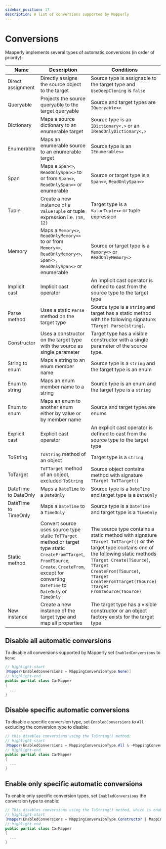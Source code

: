 ```yaml
---
sidebar_position: 17
description: A list of conversions supported by Mapperly
---
```


# Conversions

Mapperly implements several types of automatic conversions (in order of priority):

| Name                 | Description                                                                                                                                                                                              | Conditions                                                                                                                                                                                                                                                                  |
| -------------------- | -------------------------------------------------------------------------------------------------------------------------------------------------------------------------------------------------------- | --------------------------------------------------------------------------------------------------------------------------------------------------------------------------------------------------------------------------------------------------------------------------- |
| Direct assignment    | Directly assigns the source object to the target                                                                                                                                                         | Source type is assignable to the target type and `UseDeepCloning` is `false`                                                                                                                                                                                                |
| Queryable            | Projects the source queryable to the target queryable                                                                                                                                                    | Source and target types are `IQueryable<>`                                                                                                                                                                                                                                  |
| Dictionary           | Maps a source dictionary to an enumerable target                                                                                                                                                         | Source type is an `IDictionary<,>` or an `IReadOnlyDictionary<,>`                                                                                                                                                                                                           |
| Enumerable           | Maps an enumerable source to an enumerable target                                                                                                                                                        | Source type is an `IEnumerable<>`                                                                                                                                                                                                                                           |
| Span                 | Maps a `Span<>`, `ReadOnlySpan<>` to or from `Span<>`, `ReadOnlySpan<>` or enumerable                                                                                                                    | Source or target type is a `Span<>`, `ReadOnlySpan<>`                                                                                                                                                                                                                       |
| Tuple                | Create a new instance of a `ValueTuple` or tuple expression i.e. `(10, 12)`                                                                                                                              | Target type is a `ValueTuple<>` or tuple expression                                                                                                                                                                                                                         |
| Memory               | Maps a `Memory<>`, `ReadOnlyMemory<>` to or from `Memory<>`, `ReadOnlyMemory<>`, `Span<>`, `ReadOnlySpan<>` or enumerable                                                                                | Source or target type is a `Memory<>` or `ReadOnlyMemory<>`                                                                                                                                                                                                                 |
| Implicit cast        | Implicit cast operator                                                                                                                                                                                   | An implicit cast operator is defined to cast from the source type to the target type                                                                                                                                                                                        |
| Parse method         | Uses a static `Parse` method on the target type                                                                                                                                                          | Source type is a `string` and target has a static method with the following signature: `TTarget Parse(string)`.                                                                                                                                                             |
| Constructor          | Uses a constructor on the target type with the source as single parameter                                                                                                                                | Target type has a visible constructor with a single parameter of the source type.                                                                                                                                                                                           |
| String to enum       | Maps a string to an enum member name                                                                                                                                                                     | Source type is a `string` and the target type is an enum                                                                                                                                                                                                                    |
| Enum to string       | Maps an enum member name to a string                                                                                                                                                                     | Source type is an enum and the target type is a `string`                                                                                                                                                                                                                    |
| Enum to enum         | Maps an enum to another enum either by value or by member name                                                                                                                                           | Source and target types are enums                                                                                                                                                                                                                                           |
| Explicit cast        | Explicit cast operator                                                                                                                                                                                   | An explicit cast operator is defined to cast from the source type to the target type                                                                                                                                                                                        |
| ToString             | `ToString` method of an object                                                                                                                                                                           | Target type is a `string`                                                                                                                                                                                                                                                   |
| ToTarget             | `ToTTarget` method of an object, excluded `ToString`                                                                                                                                                     | Source object contains method with signature `TTarget ToTTarget()`                                                                                                                                                                                                          |
| DateTime to DateOnly | Maps a `DateTime` to a `DateOnly`                                                                                                                                                                        | Source type is a `DateTime` and target type is a `DateOnly`                                                                                                                                                                                                                 |
| DateTime to TimeOnly | Maps a `DateTime` to a `TimeOnly`                                                                                                                                                                        | Source type is a `DateTime` and target type is a `TimeOnly`                                                                                                                                                                                                                 |
| Static method        | Convert source uses source type static `ToTTarget` method or target type static `CreateFromTTarget`, `FromTSource`, `Create`, `CreateFrom`, except for converting `DateTime` to `DateOnly` or `TimeOnly` | The source type contains a static method with signature `TTarget ToTTarget()` or the target type contains one of the following static methods `TTarget Create(TSource)`, `TTarget CreateFrom(TSource)`, `TTarget CreateFromTTarget(TSource)` `TTarget FromTSource(TSource)` |
| New instance         | Create a new instance of the target type and map all properties                                                                                                                                          | The target type has a visible constructor or an object factory exists for the target type                                                                                                                                                                                   |

## Disable all automatic conversions

To disable all conversions supported by Mapperly set `EnabledConversions` to `None`:

```csharp
// highlight-start
[Mapper(EnabledConversions = MappingConversionType.None)]
// highlight-end
public partial class CarMapper
{
  ...
}
```

## Disable specific automatic conversions

To disable a specific conversion type, set `EnabledConversions` to `All` excluding the conversion type to disable:

```csharp
// this disables conversions using the ToString() method:
// highlight-start
[Mapper(EnabledConversions = MappingConversionType.All & ~MappingConversionType.ToStringMethod)]
// highlight-end
public partial class CarMapper
{
  ...
}
```

## Enable only specific automatic conversions

To enable only specific conversion types, set `EnabledConversions` the conversion type to enable:

```csharp
// This disables conversions using the ToString() method, which is enabled by default:
// highlight-start
[Mapper(EnabledConversions = MappingConversionType.Constructor | MappingConversionType.ExplicitCast)]
// highlight-end
public partial class CarMapper
{
  ...
}
```
